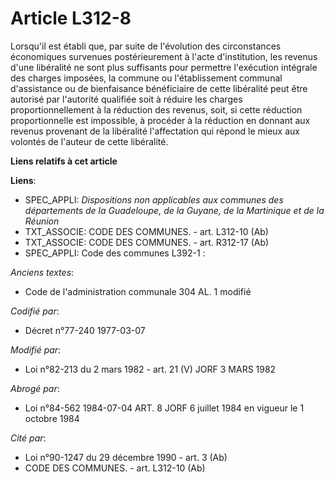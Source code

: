 # Article L312-8

Lorsqu'il est établi que, par suite de l'évolution des circonstances économiques survenues postérieurement à l'acte
d'institution, les revenus d'une libéralité ne sont plus suffisants pour permettre l'exécution intégrale des charges
imposées, la commune ou l'établissement communal d'assistance ou de bienfaisance bénéficiaire de cette libéralité peut être
autorisé par l'autorité qualifiée soit à réduire les charges proportionnellement à la réduction des revenus, soit, si cette
réduction proportionnelle est impossible, à procéder à la réduction en donnant aux revenus provenant de la libéralité
l'affectation qui répond le mieux aux volontés de l'auteur de cette libéralité.

**Liens relatifs à cet article**

**Liens**:

  - SPEC_APPLI: *Dispositions non applicables aux communes des départements de la Guadeloupe, de la Guyane, de la Martinique et de la Réunion*
  - TXT_ASSOCIE: CODE DES COMMUNES. - art. L312-10 (Ab)
  - TXT_ASSOCIE: CODE DES COMMUNES. - art. R312-17 (Ab)
  - SPEC_APPLI: Code des communes L392-1 :

_Anciens textes_:

  - Code de l'administration communale 304 AL. 1 modifié

_Codifié par_:

  - Décret n°77-240 1977-03-07

_Modifié par_:

  - Loi n°82-213 du 2 mars 1982 - art. 21 (V) JORF 3 MARS 1982

_Abrogé par_:

  - Loi n°84-562 1984-07-04 ART. 8 JORF 6 juillet 1984 en vigueur le  1 octobre 1984

_Cité par_:

  - Loi n°90-1247 du 29 décembre 1990 - art. 3 (Ab)
  - CODE DES COMMUNES. - art. L312-10 (Ab)
